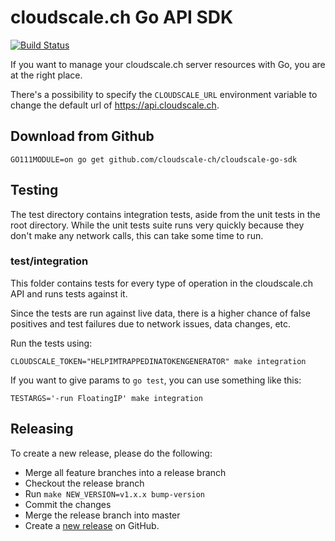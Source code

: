 # cloudscale.ch Go API SDK
[![Build Status](https://travis-ci.org/cloudscale-ch/cloudscale-go-sdk.svg?branch=master)](https://travis-ci.org/cloudscale-ch/cloudscale-go-sdk)

If you want to manage your cloudscale.ch server resources with Go, you are at
the right place.

There's a possibility to specify the `CLOUDSCALE_URL` environment variable to
change the default url of https://api.cloudscale.ch.

## Download from Github

```console
GO111MODULE=on go get github.com/cloudscale-ch/cloudscale-go-sdk
```

## Testing

The test directory contains integration tests, aside from the unit tests in the
root directory. While the unit tests suite runs very quickly because they
don't make any network calls, this can take some time to run.

### test/integration

This folder contains tests for every type of operation in the cloudscale.ch API
and runs tests against it.

Since the tests are run against live data, there is a higher chance of false
positives and test failures due to network issues, data changes, etc.

Run the tests using:

````
CLOUDSCALE_TOKEN="HELPIMTRAPPEDINATOKENGENERATOR" make integration

````

If you want to give params to `go test`, you can use something like this:
```
TESTARGS='-run FloatingIP' make integration
```

## Releasing

To create a new release, please do the following:
 * Merge all feature branches into a release branch
 * Checkout the release branch
 * Run `make NEW_VERSION=v1.x.x bump-version`
 * Commit the changes
 * Merge the release branch into master
 * Create a [new release](https://github.com/cloudscale-ch/terraform-provider-cloudscale/releases/new) on GitHub.
